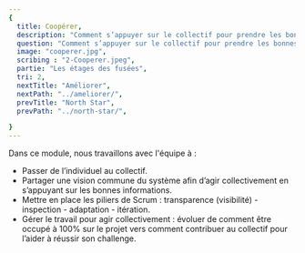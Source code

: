 ```yaml
---
{
  title: Coopérer,
  description: "Comment s’appuyer sur le collectif pour prendre les bonnes décisions ?",
  question: "Comment s’appuyer sur le collectif pour prendre les bonnes décisions ?",
  image: "cooperer.jpg",
  scribing : "2-Cooperer.jpeg",
  partie: "Les étages des fusées",
  tri: 2,
  nextTitle: "Améliorer",
  nextPath: "../ameliorer/",
  prevTitle: "North Star",
  prevPath: "../north-star/",

}
---
```

Dans ce module, nous travaillons avec l'équipe à :

* Passer de l’individuel au collectif.
* Partager une vision commune du système afin d’agir collectivement en s’appuyant sur les bonnes informations.
* Mettre en place les piliers de Scrum : transparence (visibilité) - inspection - adaptation - itération.
* Gérer le travail pour agir collectivement : évoluer de comment être occupé à 100% sur le projet vers comment contribuer au collectif pour l’aider à réussir son challenge.
